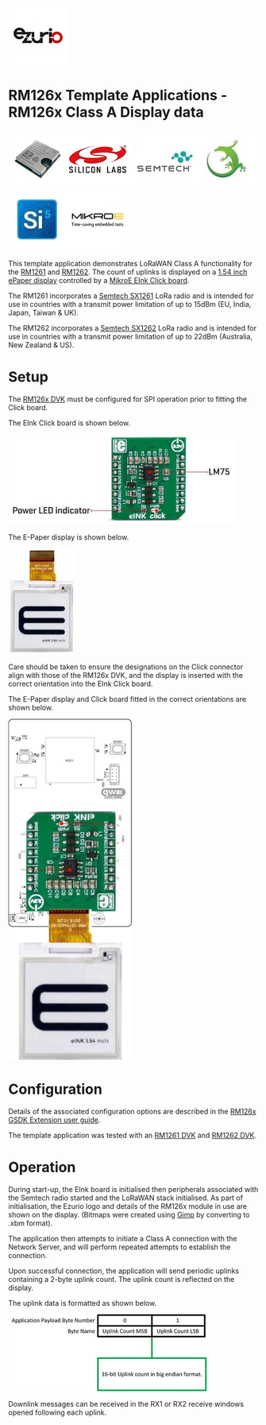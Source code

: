 [![Ezurio](images/ezurio_logo.jpg)](https://www.ezurio.com/)

# RM126x Template Applications - RM126x Class A Display data

[![RM1261 & RM1262](images/rm126x_render.jpg)](https://www.ezurio.com/wireless-modules/lorawan-modules-solutions/rm126x-ultra-low-power-lorawan-a-b-c-module)[![Silabs](images/silabs_logo.jpg)](https://www.silabs.com)[![Semtech](images/semtech_logo.jpg)](https://www.semtech.com)[![Gecko SDK](images/gecko_sdk_logo.jpg)](https://www.silabs.com/developers/gecko-software-development-kit)[![Simplicity Studio](images/simplicity_studio_logo_centre.jpg)](https://www.silabs.com/developers/simplicity-studio)[![MikroE](images/mikroe_logo.jpg)](https://www.mikroe.com)

This template application demonstrates LoRaWAN Class A functionality for the [RM1261][RM126x module datasheet] and [RM1262][RM126x module datasheet]. The count of uplinks is displayed on a [1.54 inch ePaper display] controlled by a [MikroE EInk Click board].

The RM1261 incorporates a [Semtech SX1261][Semtech SX1261 product page] LoRa radio and is intended for use in countries with a transmit power limitation of up to 15dBm (EU, India, Japan, Taiwan & UK).

The RM1262 incorporates a [Semtech SX1262][Semtech SX1262 product page] LoRa radio and is intended for use in countries with a transmit power limitation of up to 22dBm (Australia, New Zealand & US).

# Setup

The [RM126x DVK][RM126x DVK user guide] must be configured for SPI operation prior to fitting the Click board.

The EInk Click board is shown below.

![MikroE EInk Click](images/mikroe_3683_profile.jpg)

The E-Paper display is shown below.

![E-Paper display](images/mikroe_epaper_profile.jpg)

Care should be taken to ensure the designations on the Click connector align with those of the RM126x DVK, and the display is inserted with the correct orientation into the EInk Click board.

The E-Paper display and Click board fitted in the correct orientations are shown below.

![RM126x DVK with MikroE EInk Click](images/rm126x_mikroe_3683_profile.jpg)

# Configuration

Details of the associated configuration options are described in the [RM126x GSDK Extension user guide][RM126x GSDK Extension user guide].

The template application was tested with an [RM1261 DVK][RM126x DVK user guide] and [RM1262 DVK][RM126x DVK user guide].

# Operation

During start-up, the EInk board is initialised then peripherals associated with the Semtech radio started and the LoRaWAN stack initialised. As part of initialisation, the Ezurio logo and details of the RM126x module in use are shown on the display. (Bitmaps were created using [Gimp] by converting to .xbm format).

The application then attempts to initiate a Class A connection with the Network Server, and will perform repeated attempts to establish the connection.

Upon successful connection, the application will send periodic uplinks containing a 2-byte uplink count. The uplink count is reflected on the display.

The uplink data is formatted as shown below.

![Uplink count payload](images/rm126x_uplink_count.jpg)

Downlink messages can be received in the RX1 or RX2 receive windows opened following each uplink.

[RM126x module datasheet]: <https://www.ezurio.com/documentation/datasheet-rm126x-lorawan-module>
[RM126x DVK user guide]: <https://www.ezurio.com/documentation/user-guide-rm126x-development-kit>
[RM126x GSDK Extension user guide]: <https://www.ezurio.com/documentation/application-note-c-code-development-rm126x-series>
[Semtech SX1261 product page]: <https://www.semtech.com/products/wireless-rf/lora-connect/sx1261>
[Semtech SX1262 product page]: <https://www.semtech.com/products/wireless-rf/lora-connect/sx1262>
[1.54 inch ePaper display]: <https://www.mikroe.com/e-paper-display-154-200x200-dots>
[MikroE EInk Click board]: <https://www.mikroe.com/eink-click-without-display>
[Gimp]: <https://www.gimp.org/>
